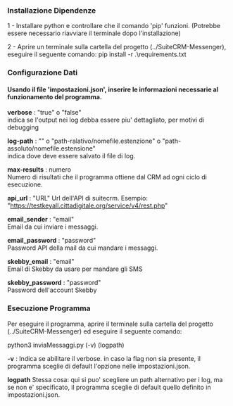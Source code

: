 ### Installazione Dipendenze

1 - Installare python e controllare che il comando 'pip' funzioni. 
(Potrebbe essere necessario riavviare il terminale dopo l'installazione)

2 - Aprire un terminale sulla cartella del progetto (../SuiteCRM-Messenger), eseguire il seguente comando:
pip install -r .\requirements.txt

### Configurazione Dati

#### Usando il file 'impostazioni.json', inserire le informazioni necessarie al funzionamento del programma.

**verbose** : "true" o "false"  
indica se l'output nei log debba essere piu' dettagliato, per motivi di debugging

**log-path** : "" o "path-ralativo/nomefile.estenzione" o "path-assoluto/nomefile.estensione"  
indica dove deve essere salvato il file di log.

**max-results** : numero  
Numero di risultati che il programma ottiene dal CRM ad ogni ciclo di esecuzione.

**api_url** : "URL"
Url dell'API di suitecrm.
Esempio: "https://testkeyall.cittadigitale.org/service/v4/rest.php"

**email_sender** : "email"  
Email da cui inviare i messaggi.

**email_password** : "password"  
Password API della mail da cui mandare i messaggi.

**skebby_email** : "email"  
Email di Skebby da usare per mandare gli SMS   

**skebby_password** : "password"  
Password dell'account Skebby

### Esecuzione Programma

Per eseguire il programma, aprire il terminale sulla cartella del progetto (../SuiteCRM-Messenger)
ed eseguire il seguente comando: 

python3 inviaMessaggi.py (-v) (logpath)

**-v** : Indica se abilitare il verbose. in caso la flag non sia presente, il programma sceglie di default l'opzione nelle impostazioni.json.

**logpath** Stessa cosa: qui si puo' scegliere un path alternativo per i log, ma se non e' specificato, il programma sceglie di default quello definito in impostazioni.json.